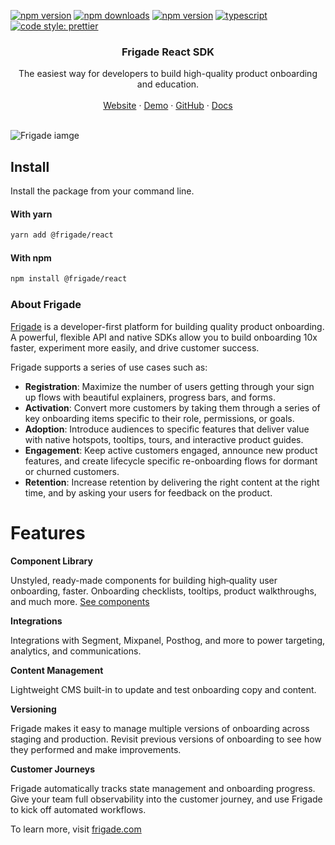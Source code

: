 [![npm version](https://img.shields.io/npm/v/@frigade/react)](https://www.npmjs.com/package/@frigade/react)
[![npm downloads](https://img.shields.io/npm/dw/@frigade/react)](https://www.npmjs.com/package/@frigade/react)
[![npm version](https://github.com/FrigadeHQ/javascript/actions/workflows/tests.yml/badge.svg)](https://github.com/FrigadeHQ/javascript/actions/workflows/tests.yml)
[![typescript](https://camo.githubusercontent.com/0f9fcc0ac1b8617ad4989364f60f78b2d6b32985ad6a508f215f14d8f897b8d3/68747470733a2f2f62616467656e2e6e65742f62616467652f547970655363726970742f7374726963742532302546302539462539322541412f626c7565)](https://www.npmjs.com/package/@frigade/react)
[![code style: prettier](https://img.shields.io/badge/code_style-prettier-ff69b4.svg)](https://github.com/prettier/prettier)

<H3 align="center"><strong>Frigade React SDK</strong></H3>
<div align="center">The easiest way for developers to build high-quality product onboarding and education.</div>
<br />
<div align="center">
<a href="https://frigade.com">Website</a> 
<span> · </span>
<a href="https://demo.frigade.com">Demo</a> 
<span> · </span>
<a href="https://github.com/FrigadeHQ">GitHub</a> 
<span> · </span>
<a href="https://docs.frigade.com">Docs</a></div>

<br />

![Frigade iamge](https://frigade.com/img/frigademetaimage-v2.png)

## Install

Install the package from your command line.

#### With yarn

```bash
yarn add @frigade/react
```

#### With npm

```bash
npm install @frigade/react
```

### About Frigade
[Frigade](<https://frigade.com>) is a developer-first platform for building quality product onboarding. A powerful, flexible API and native SDKs allow you to build onboarding 10x faster, experiment more easily, and drive customer success.

Frigade supports a series of use cases such as:

- **Registration**: Maximize the number of users getting through your sign up flows with beautiful explainers, progress bars, and forms.
- **Activation**: Convert more customers by taking them through a series of key onboarding items specific to their role, permissions, or goals.
- **Adoption**: Introduce audiences to specific features that deliver value with native hotspots, tooltips, tours, and interactive product guides.
- **Engagement**: Keep active customers engaged, announce new product features, and create lifecycle specific re-onboarding flows for dormant or churned customers.
- **Retention**: Increase retention by delivering the right content at the right time, and by asking your users for feedback on the product.


# Features

**Component Library**

Unstyled, ready-made components for building high‑quality user onboarding, faster. Onboarding checklists, tooltips, product walkthroughs, and much more. [See components](https://frigade.com/components)

**Integrations**

Integrations with Segment, Mixpanel, Posthog, and more to power targeting, analytics, and communications.

**Content Management**

Lightweight CMS built-in to update and test onboarding copy and content.

**Versioning**

Frigade makes it easy to manage multiple versions of onboarding across staging and production. Revisit previous versions of onboarding to see how they performed and make improvements.

**Customer Journeys**

Frigade automatically tracks state management and onboarding progress. Give your team full observability into the customer journey, and use Frigade to kick off automated workflows.


To learn more, visit [frigade.com](<https://frigade.com>)


